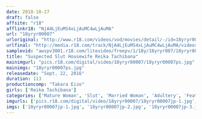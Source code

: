 ```yaml
---
date: 2018-10-27
draft: false
affsite: "r18"
afflinkr18: "NjA4LjEuMS4xLjAuMC4wLjAuMA"
url: "18yryr00007"
urloriginal: "http://www.r18.com/videos/vod/movies/detail/-/id=18yryr00007"
urlfinal: "http://media.r18.com/track/NjA4LjEuMS4xLjAuMC4wLjAuMA/videos/vod/movies/detail/-/id=18yryr00007"
samplevid: "awspv3001.r18.com/litevideo/freepv/1/18y/18yryr007/18yryr007_dmb_w.mp4"
title: "Suspected Slut Housewife Reika Tachibana"
mainimgurl: "pics.r18.com/digital/video/18yryr00007/18yryr00007ps.jpg"
mainimgs: "18yryr00007ps.jpg"
releasedate: "Sept. 22, 2016"
duration: 113
productioncomp: "Takara Eizo"
girls: ['Reika Tachibana']
categories: ['Mature Woman', 'Slut', 'Married Woman', 'Adultery', 'Featured Actress', 'Sex Toys', 'Hi-Def']
imgurls: ['pics.r18.com/digital/video/18yryr00007/18yryr00007jp-1.jpg', 'pics.r18.com/digital/video/18yryr00007/18yryr00007jp-2.jpg', 'pics.r18.com/digital/video/18yryr00007/18yryr00007jp-3.jpg', 'pics.r18.com/digital/video/18yryr00007/18yryr00007jp-4.jpg', 'pics.r18.com/digital/video/18yryr00007/18yryr00007jp-5.jpg', 'pics.r18.com/digital/video/18yryr00007/18yryr00007jp-6.jpg', 'pics.r18.com/digital/video/18yryr00007/18yryr00007jp-7.jpg', 'pics.r18.com/digital/video/18yryr00007/18yryr00007jp-8.jpg', 'pics.r18.com/digital/video/18yryr00007/18yryr00007jp-9.jpg', 'pics.r18.com/digital/video/18yryr00007/18yryr00007jp-10.jpg', 'pics.r18.com/digital/video/18yryr00007/18yryr00007jp-11.jpg', 'pics.r18.com/digital/video/18yryr00007/18yryr00007jp-12.jpg', 'pics.r18.com/digital/video/18yryr00007/18yryr00007jp-13.jpg', 'pics.r18.com/digital/video/18yryr00007/18yryr00007jp-14.jpg', 'pics.r18.com/digital/video/18yryr00007/18yryr00007jp-15.jpg', 'pics.r18.com/digital/video/18yryr00007/18yryr00007jp-16.jpg', 'pics.r18.com/digital/video/18yryr00007/18yryr00007jp-17.jpg', 'pics.r18.com/digital/video/18yryr00007/18yryr00007jp-18.jpg', 'pics.r18.com/digital/video/18yryr00007/18yryr00007jp-19.jpg', 'pics.r18.com/digital/video/18yryr00007/18yryr00007jp-20.jpg']
imgs: ['18yryr00007jp-1.jpg', '18yryr00007jp-2.jpg', '18yryr00007jp-3.jpg', '18yryr00007jp-4.jpg', '18yryr00007jp-5.jpg', '18yryr00007jp-6.jpg', '18yryr00007jp-7.jpg', '18yryr00007jp-8.jpg', '18yryr00007jp-9.jpg', '18yryr00007jp-10.jpg', '18yryr00007jp-11.jpg', '18yryr00007jp-12.jpg', '18yryr00007jp-13.jpg', '18yryr00007jp-14.jpg', '18yryr00007jp-15.jpg', '18yryr00007jp-16.jpg', '18yryr00007jp-17.jpg', '18yryr00007jp-18.jpg', '18yryr00007jp-19.jpg', '18yryr00007jp-20.jpg']
---
```

